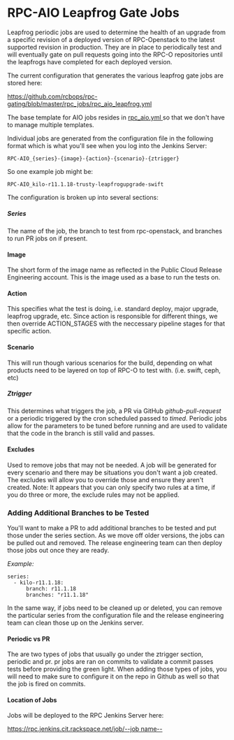 # RPC-AIO Leapfrog Gate Jobs

Leapfrog periodic jobs are used to determine the health of an upgrade from a
specific revision of a deployed version of RPC-Openstack to the latest supported
revision in production.  They are in place to periodically test and will
eventually gate on pull requests going into the RPC-O repositories until the
leapfrogs have completed for each deployed version.

The current configuration that generates the various leapfrog gate jobs are
stored here:

[https://github.com/rcbops/rpc-gating/blob/master/rpc_jobs/rpc_aio_leapfrog.yml
](https://github.com/rcbops/rpc-gating/blob/master/rpc_jobs/rpc_aio_leapfrog.yml)

The base template for AIO jobs resides in
[rpc_aio.yml
](https://github.com/rcbops/rpc-gating/blob/master/rpc_jobs/rpc_aio.yml#L186)
so that we don't have to manage multiple templates.

Individual jobs are generated from the configuration file in the following
format which is what you'll see when you log into the Jenkins Server:

    RPC-AIO_{series}-{image}-{action}-{scenario}-{ztrigger}

So one example job might be:

    RPC-AIO_kilo-r11.1.18-trusty-leapfrogupgrade-swift

The configuration is broken up into several sections:

##### Series

The name of the job, the branch to test from rpc-openstack, and branches to run
PR jobs on if present.

#### Image

The short form of the image name as reflected in the Public Cloud Release
Engineering account.  This is the image used as a base to run the tests on.

#### Action

This specifies what the test is doing, i.e. standard deploy, major upgrade,
leapfrog upgrade, etc.  Since action is responsible for different things, we
then override ACTION_STAGES with the neccessary pipeline stages for that
specific action.

#### Scenario

This will run though various scenarios for the build, depending on what products
need to be layered on top of RPC-O to test with. (i.e. swift, ceph, etc)

##### Ztrigger

This determines what triggers the job, a PR via GitHub *github-pull-request* or a
periodic triggered by the cron scheduled passed to *timed*. Periodic jobs allow
for the parameters to be tuned before running and are used to validate that the
code in the branch is still valid and passes.

#### Excludes

Used to remove jobs that may not be needed.  A job will be generated for every
scenario and there may be situations you don't want a job created.  The excludes
will allow you to override those and ensure they aren't created.  Note: It
appears that you can only specify two rules at a time, if you do three or more,
the exclude rules may not be applied.

### Adding Additional Branches to be Tested

You'll want to make a PR to add additional branches to be tested and put those
under the series section.  As we move off older versions, the jobs can be pulled
out and removed.  The release engineering team can then deploy those jobs out
once they are ready.

*Example:*

    series:
      - kilo-r11.1.18: 
          branch: r11.1.18
          branches: "r11.1.18"

In the same way, if jobs need to be cleaned up or deleted, you can remove the
particular series from the configuration file and the release engineering team
can clean those up on the Jenkins server.

#### Periodic vs PR

The are two types of jobs that usually go under the ztrigger section, periodic
and pr.  pr jobs are ran on commits to validate a commit passes tests before
providing the green light.  When adding those types of jobs, you will need to
make sure to configure it on the repo in Github as well so that the job is fired
on commits.

#### Location of Jobs

Jobs will be deployed to the RPC Jenkins Server here:

[https://rpc.jenkins.cit.rackspace.net/job/--job
name--](https://rpc.jenkins.cit.rackspace.net)

